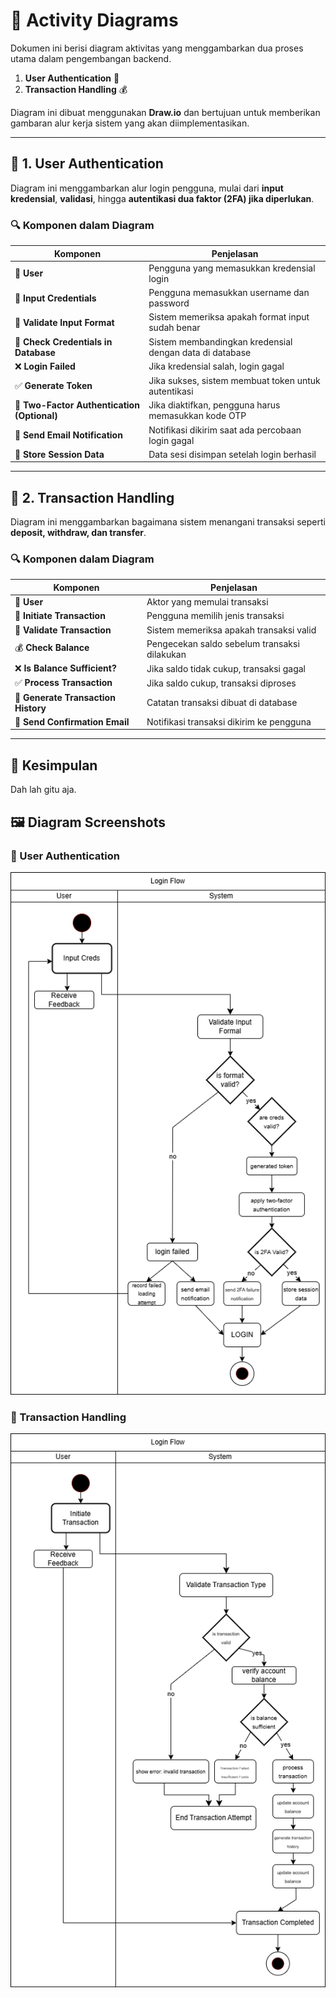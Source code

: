 # 📌 Activity Diagrams  

Dokumen ini berisi diagram aktivitas yang menggambarkan dua proses utama dalam pengembangan backend.  
1. **User Authentication** 🔐  
2. **Transaction Handling** 💰  

Diagram ini dibuat menggunakan **Draw.io** dan bertujuan untuk memberikan gambaran alur kerja sistem yang akan diimplementasikan.

---

## 📖 1. User Authentication  

Diagram ini menggambarkan alur login pengguna, mulai dari **input kredensial**, **validasi**, hingga **autentikasi dua faktor (2FA) jika diperlukan**.  

### 🔍 **Komponen dalam Diagram**  
| **Komponen** | **Penjelasan** |
| --- | --- |
| 🧑 **User** | Pengguna yang memasukkan kredensial login |
| 📩 **Input Credentials** | Pengguna memasukkan username dan password |
| 🔎 **Validate Input Format** | Sistem memeriksa apakah format input sudah benar |
| 🔄 **Check Credentials in Database** | Sistem membandingkan kredensial dengan data di database |
| ❌ **Login Failed** | Jika kredensial salah, login gagal |
| ✅ **Generate Token** | Jika sukses, sistem membuat token untuk autentikasi |
| 🔐 **Two-Factor Authentication (Optional)** | Jika diaktifkan, pengguna harus memasukkan kode OTP |
| 🔔 **Send Email Notification** | Notifikasi dikirim saat ada percobaan login gagal |
| 📁 **Store Session Data** | Data sesi disimpan setelah login berhasil |

---

## 💸 2. Transaction Handling  

Diagram ini menggambarkan bagaimana sistem menangani transaksi seperti **deposit, withdraw, dan transfer**.  

### 🔍 **Komponen dalam Diagram**  
| **Komponen** |**Penjelasan** |
| --- | --- |
| 🧑 **User** | Aktor yang memulai transaksi |
| 🏦 **Initiate Transaction** | Pengguna memilih jenis transaksi |
| 🔄 **Validate Transaction** | Sistem memeriksa apakah transaksi valid |
| 💰 **Check Balance** | Pengecekan saldo sebelum transaksi dilakukan |
| ❌ **Is Balance Sufficient?** | Jika saldo tidak cukup, transaksi gagal |
| ✅ **Process Transaction** | Jika saldo cukup, transaksi diproses |
| 📝 **Generate Transaction History** | Catatan transaksi dibuat di database |
| 📧 **Send Confirmation Email** | Notifikasi transaksi dikirim ke pengguna |

---

## 📌 Kesimpulan  

Dah lah gitu aja.

## 🖼️ Diagram Screenshots  

### 🔐 User Authentication  
![User Authentication](diagram.png/diagram1.png)  

### 💸 Transaction Handling  
![Transaction Handling](diagram.png/diagram2.png)